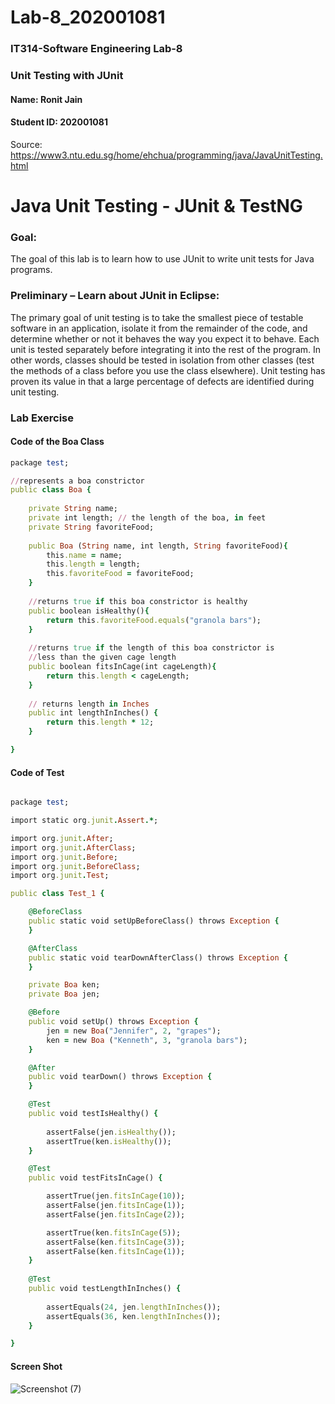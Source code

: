 # Lab-8_202001081

### IT314-Software Engineering Lab-8
### Unit Testing with JUnit

#### Name: Ronit Jain
#### Student ID: 202001081

Source: https://www3.ntu.edu.sg/home/ehchua/programming/java/JavaUnitTesting.html

# Java Unit Testing - JUnit & TestNG

### Goal:

The goal of this lab is to learn how to use JUnit to write unit tests for Java programs.

### Preliminary – Learn about JUnit in Eclipse:

The primary goal of unit testing is to take the smallest piece of testable software in an application, isolate it from the remainder of the code, and determine whether or not it behaves the way you expect it to behave. Each unit is tested separately before integrating it into the rest of the program. In other words, classes should be tested in isolation from other classes (test the methods of a class before you use the class elsewhere). Unit testing has proven its value in that a large percentage of defects are identified during unit testing.

### Lab Exercise

#### Code of the Boa Class

```ruby
package test;

//represents a boa constrictor
public class Boa {
	
	private String name;
	private int length; // the length of the boa, in feet
	private String favoriteFood;
	
	public Boa (String name, int length, String favoriteFood){
		this.name = name;
		this.length = length;
		this.favoriteFood = favoriteFood;
	}
	
	//returns true if this boa constrictor is healthy
	public boolean isHealthy(){
		return this.favoriteFood.equals("granola bars");
	}
	
	//returns true if the length of this boa constrictor is
	//less than the given cage length
	public boolean fitsInCage(int cageLength){
		return this.length < cageLength;
	}
	
	// returns length in Inches
	public int lengthInInches() {
	    return this.length * 12;
	}

}

```


#### Code of Test


```ruby

package test;

import static org.junit.Assert.*;

import org.junit.After;
import org.junit.AfterClass;
import org.junit.Before;
import org.junit.BeforeClass;
import org.junit.Test;

public class Test_1 {

	@BeforeClass
	public static void setUpBeforeClass() throws Exception {
	}

	@AfterClass
	public static void tearDownAfterClass() throws Exception {
	}

	private Boa ken;
	private Boa jen;

	@Before
	public void setUp() throws Exception {
		jen = new Boa("Jennifer", 2, "grapes");
		ken = new Boa ("Kenneth", 3, "granola bars");
	}

	@After
	public void tearDown() throws Exception {
	}

	@Test
	public void testIsHealthy() {
		
		assertFalse(jen.isHealthy());
		assertTrue(ken.isHealthy());
	}

	@Test
	public void testFitsInCage() {

		assertTrue(jen.fitsInCage(10));
		assertFalse(jen.fitsInCage(1));
		assertFalse(jen.fitsInCage(2));

		assertTrue(ken.fitsInCage(5));
		assertFalse(ken.fitsInCage(3));
		assertFalse(ken.fitsInCage(1));
	}
	
	@Test
	public void testLengthInInches() {
	
		assertEquals(24, jen.lengthInInches());
		assertEquals(36, ken.lengthInInches());
	}

}


```


#### Screen Shot

![Screenshot (7)](https://user-images.githubusercontent.com/75575252/233040038-8fd5be80-bd98-418a-b5ef-b601abe091a1.png)


